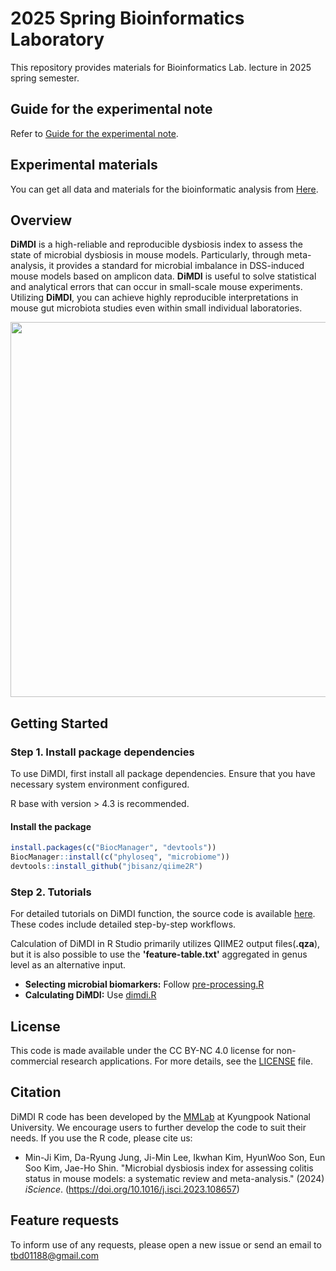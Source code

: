 # 2025 Spring Bioinformatics Laboratory
This repository provides materials for Bioinformatics Lab. lecture in 2025 spring semester.

## Guide for the experimental note
Refer to [Guide for the experimental note]().

## Experimental materials
You can get all data and materials for the bioinformatic analysis from [Here]().

## Overview
**DiMDI** is a high-reliable and reproducible dysbiosis index to assess the state of microbial dysbiosis in mouse models. Particularly, through meta-analysis, it provides a standard for microbial imbalance in DSS-induced mouse models based on amplicon data. **DiMDI** is useful to solve statistical and analytical errors that can occur in small-scale mouse experiments. Utilizing **DiMDI**, you can achieve highly reproducible interpretations in mouse gut microbiota studies even within small individual laboratories. 
<p align="center"><img src=https://github.com/mjkim-micro/dimdi/assets/78595847/f06e2f4d-229c-4023-9bc2-e221b66f21ee height="600px" width="600px"></p>

## Getting Started

### Step 1. Install package dependencies
To use DiMDI, first install all package dependencies. Ensure that you have necessary system environment configured.

R base with version > 4.3 is recommended.

#### Install the package
```R
install.packages(c("BiocManager", "devtools"))
BiocManager::install(c("phyloseq", "microbiome"))
devtools::install_github("jbisanz/qiime2R")

```

### Step 2. Tutorials
For detailed tutorials on DiMDI function, the source code is available [here](https://github.com/mjkim-micro/dimdi/tree/main/Rcode). These codes include detailed step-by-step workflows.

Calculation of DiMDI in R Studio primarily utilizes QIIME2 output files(**.qza**), but it is also possible to use the **'feature-table.txt'** aggregated in genus level as an alternative input. 

* **Selecting microbial biomarkers:** Follow [pre-processing.R](https://github.com/mjkim-micro/dimdi/blob/main/Rcode/pre-processing.R)
* **Calculating DiMDI:** Use [dimdi.R](https://github.com/mjkim-micro/dimdi/blob/main/Rcode/dimdi.R)

## License
This code is made available under the CC BY-NC 4.0 license for non-commercial research applications.
For more details, see the [LICENSE](./LICENSE) file.


## Citation
DiMDI R code has been developed by the [MMLab](http://micro.knu.ac.kr/) at Kyungpook National University. We encourage users to further develop the code to suit their needs. If you use the R code, please cite us:

* Min-Ji Kim, Da-Ryung Jung, Ji-Min Lee, Ikwhan Kim, HyunWoo Son, Eun Soo Kim, Jae-Ho Shin. "Microbial dysbiosis index for assessing colitis status in mouse models: a systematic review and meta-analysis." (2024) _iScience_. (https://doi.org/10.1016/j.isci.2023.108657)


## Feature requests
To inform use of any requests, please open a new issue or send an email to tbd01188@gmail.com
